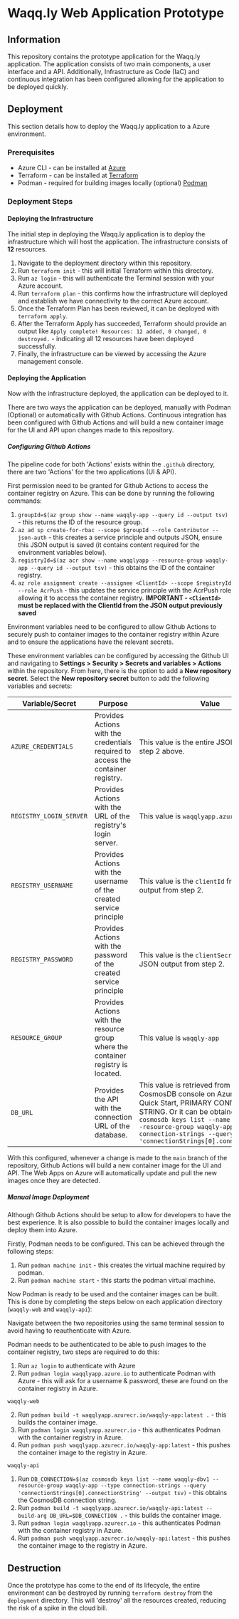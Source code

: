 # Waqq.ly Web Application Prototype

## Information

This repository contains the prototype application for the Waqq.ly application. The application consists of two main components, a user interface and a API. Additionally, Infrastructure as Code (IaC) and continuous integration has been configured allowing for the application to be deployed quickly.

## Deployment

This section details how to deploy the Waqq.ly application to a Azure environment.

### Prerequisites

- Azure CLI - can be installed at [Azure](https://learn.microsoft.com/en-us/cli/azure/)
- Terraform - can be installed at [Terraform](https://developer.hashicorp.com/terraform/install)
- Podman - required for building images locally (optional) [Podman](https://podman.io/docs/installation)

### Deployment Steps

#### Deploying the Infrastructure

The initial step in deploying the Waqq.ly application is to deploy the infrastructure which will host the application. The infrastructure consists of **12** resources.

1. Navigate to the deployment directory within this repository.
2. Run `terraform init` - this will initial Terraform within this directory.
3. Run `az login` - this will authenticate the Terminal session with your Azure account.
4. Run `terraform plan` - this confirms how the infrastructure will deployed and establish we have connectivity to the correct Azure account.
5. Once the Terraform Plan has been reviewed, it can be deployed with `terraform apply`.
6. After the Terraform Apply has succeeded, Terraform should provide an output like `Apply complete! Resources: 12 added, 0 changed, 0 destroyed.` - indicating all 12 resources have been deployed successfully.
7. Finally, the infrastructure can be viewed by accessing the Azure management console.

#### Deploying the Application

Now with the infrastructure deployed, the application can be deployed to it.

There are two ways the application can be deployed, manually with Podman (Optional) or automatically with Github Actions. Continuous integration has been configured with Github Actions and will build a new container image for the UI and API upon changes made to this repository.

##### Configuring Github Actions

The pipeline code for both 'Actions' exists within the `.github` directory, there are two 'Actions' for the two applications (UI & API).

First permission need to be granted for Github Actions to access the container registry on Azure. This can be done by running the following commands:

1. `groupId=$(az group show --name waqqly-app --query id --output tsv)` - this returns the ID of the resource group.
2. `az ad sp create-for-rbac --scope $groupId --role Contributor --json-auth` - this creates a service principle and outputs JSON, ensure this JSON output is saved (it contains content required for the environment variables below).
3. `registryId=$(az acr show --name waqqlyapp --resource-group waqqly-app --query id --output tsv)` - this obtains the ID of the container registry.
4. `az role assignment create --assignee <ClientId> --scope $registryId --role AcrPush` - this updates the service principle with the AcrPush role allowing it to access the container registry. **IMPORTANT - `<ClientId>` must be replaced with the ClientId from the JSON output previously saved**

Environment variables need to be configured to allow Github Actions to securely push to container images to the container registry within Azure and to ensure the applications have the relevant secrets.

These environment variables can be configured by accessing the Github UI and navigating to **Settings > Security > Secrets and variables > Actions** within the repository. From here, there is the option to add a **New repository secret**. Select the **New repository secret** button to add the following variables and secrets:

| Variable/Secret         | Purpose                                                                           | Value                                                                                                                                                                                                                                                                                 |
| ----------------------- | --------------------------------------------------------------------------------- | ------------------------------------------------------------------------------------------------------------------------------------------------------------------------------------------------------------------------------------------------------------------------------------- |
| `AZURE_CREDENTIALS`     | Provides Actions with the credentials required to access the container registry.  | This value is the entire JSON output from step 2 above.                                                                                                                                                                                                                               |
| `REGISTRY_LOGIN_SERVER` | Provides Actions with the URL of the registry's login server.                     | This value is `waqqlyapp.azurecr.io`                                                                                                                                                                                                                                                  |
| `REGISTRY_USERNAME`     | Provides Actions with the username of the created service principle               | This value is the `clientId` from the JSON output from step 2.                                                                                                                                                                                                                        |
| `REGISTRY_PASSWORD`     | Provides Actions with the password of the created service principle               | This value is the `clientSecret` from the JSON output from step 2.                                                                                                                                                                                                                    |
| `RESOURCE_GROUP`        | Provides Actions with the resource group where the container registry is located. | This value is `waqqly-app`                                                                                                                                                                                                                                                            |
| `DB_URL`                | Provides the API with the connection URL of the database.                         | This value is retrieved from the CosmosDB console on Azure, under Quick Start, PRIMARY CONNECTION STRING. Or it can be obtained with `az cosmosdb keys list --name waqqly-dbv1 --resource-group waqqly-app --type connection-strings --query 'connectionStrings[0].connectionString'` |

With this configured, whenever a change is made to the `main` branch of the repository, Github Actions will build a new container image for the UI and API. The Web Apps on Azure will automatically update and pull the new images once they are detected.

##### Manual Image Deployment

Although Github Actions should be setup to allow for developers to have the best experience. It is also possible to build the container images locally and deploy them into Azure.

Firstly, Podman needs to be configured. This can be achieved through the following steps:

1. Run `podman machine init` - this creates the virtual machine required by podman.
2. Run `podman machine start` - this starts the podman virtual machine.

Now Podman is ready to be used and the container images can be built. This is done by completing the steps below on each application directory (`waqqly-web` and `waqqly-api`):

Navigate between the two repositories using the same terminal session to avoid having to reauthenticate with Azure.

Podman needs to be authenticated to be able to push images to the container registry, two steps are required to do this:

1. Run `az login` to authenticate with Azure
2. Run `podman login waqqlyapp.azure.io` to authenticate Podman with Azure - this will ask for a username & password, these are found on the container registry in Azure.

`waqqly-web`

2. Run `podman build -t waqqlyapp.azurecr.io/waqqly-app:latest .` - this builds the container image.
3. Run `podman login waqqlyapp.azurecr.io` - this authenticates Podman with the container registry in Azure.
4. Run `podman push waqqlyapp.azurecr.io/waqqly-app:latest` - this pushes the container image to the registry in Azure.

`waqqly-api`

1. Run `DB_CONNECTION=$(az cosmosdb keys list --name waqqly-dbv1 --resource-group waqqly-app --type connection-strings --query 'connectionStrings[0].connectionString' --output tsv)` - this obtains the CosmosDB connection string.
2. Run `podman build -t waqqlyapp.azurecr.io/waqqly-api:latest --build-arg DB_URL=$DB_CONNECTION .` - this builds the container image.
3. Run `podman login waqqlyapp.azurecr.io` - this authenticates Podman with the container registry in Azure.
4. Run `podman push waqqlyapp.azurecr.io/waqqly-api:latest` - this pushes the container image to the registry in Azure.

## Destruction

Once the prototype has come to the end of its lifecycle, the entire environment can be destroyed by running `terraform destroy` from the `deployment` directory. This will 'destroy' all the resources created, reducing the risk of a spike in the cloud bill.
